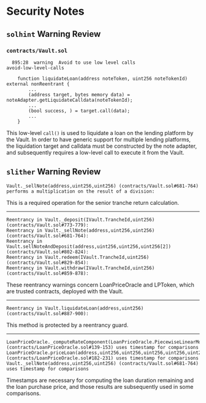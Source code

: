 # Security Notes

## `solhint` Warning Review

### `contracts/Vault.sol`

```
  895:28  warning  Avoid to use low level calls                                       avoid-low-level-calls

    function liquidateLoan(address noteToken, uint256 noteTokenId) external nonReentrant {
        ...
        (address target, bytes memory data) = noteAdapter.getLiquidateCalldata(noteTokenId);
        ...
        (bool success, ) = target.call(data);
        ...
    }
```
This low-level `call()` is used to liquidate a loan on the lending platform by
the Vault. In order to have generic support for multiple lending platforms, the
liquidation target and calldata must be constructed by the note adapter, and
subsequently requires a low-level call to execute it from the Vault.

## `slither` Warning Review

```
Vault._sellNote(address,uint256,uint256) (contracts/Vault.sol#681-764) performs a multiplication on the result of a division:
```
This is a required operation for the senior tranche return calculation.

--------------------------------------------------------------------------------

```
Reentrancy in Vault._deposit(IVault.TrancheId,uint256) (contracts/Vault.sol#773-779):
Reentrancy in Vault._sellNote(address,uint256,uint256) (contracts/Vault.sol#681-764):
Reentrancy in Vault.sellNoteAndDeposit(address,uint256,uint256,uint256[2]) (contracts/Vault.sol#802-824):
Reentrancy in Vault.redeem(IVault.TrancheId,uint256) (contracts/Vault.sol#829-854):
Reentrancy in Vault.withdraw(IVault.TrancheId,uint256) (contracts/Vault.sol#859-878):
```
These reentrancy warnings concern LoanPriceOracle and LPToken, which are
trusted contracts, deployed with the Vault.

--------------------------------------------------------------------------------

```
Reentrancy in Vault.liquidateLoan(address,uint256) (contracts/Vault.sol#887-900):
```
This method is protected by a reentrancy guard.

--------------------------------------------------------------------------------

```
LoanPriceOracle._computeRateComponent(LoanPriceOracle.PiecewiseLinearModel,uint256,uint256) (contracts/LoanPriceOracle.sol#139-153) uses timestamp for comparisons
LoanPriceOracle.priceLoan(address,uint256,uint256,uint256,uint256,uint256,uint256) (contracts/LoanPriceOracle.sol#182-231) uses timestamp for comparisons
Vault._sellNote(address,uint256,uint256) (contracts/Vault.sol#681-764) uses timestamp for comparisons
```
Timestamps are necessary for computing the loan duration remaining and the loan
purchase price, and those results are subsequently used in some comparisons.
